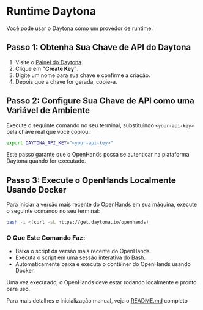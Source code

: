 # Runtime Daytona

Você pode usar o [Daytona](https://www.daytona.io/) como um provedor de runtime:

## Passo 1: Obtenha Sua Chave de API do Daytona
1. Visite o [Painel do Daytona](https://app.daytona.io/dashboard/keys).
2. Clique em **"Create Key"**.
3. Digite um nome para sua chave e confirme a criação.
4. Depois que a chave for gerada, copie-a.

## Passo 2: Configure Sua Chave de API como uma Variável de Ambiente
Execute o seguinte comando no seu terminal, substituindo `<your-api-key>` pela chave real que você copiou:
```bash
export DAYTONA_API_KEY="<your-api-key>"
```

Este passo garante que o OpenHands possa se autenticar na plataforma Daytona quando for executado.

## Passo 3: Execute o OpenHands Localmente Usando Docker
Para iniciar a versão mais recente do OpenHands em sua máquina, execute o seguinte comando no seu terminal:
```bash
bash -i <(curl -sL https://get.daytona.io/openhands)
```

### O Que Este Comando Faz:
- Baixa o script da versão mais recente do OpenHands.
- Executa o script em uma sessão interativa do Bash.
- Automaticamente baixa e executa o contêiner do OpenHands usando Docker.

Uma vez executado, o OpenHands deve estar rodando localmente e pronto para uso.

Para mais detalhes e inicialização manual, veja o [README.md](https://github.com/All-Hands-AI/OpenHands/blob/main/openhands/runtime/impl/daytona/README.md) completo